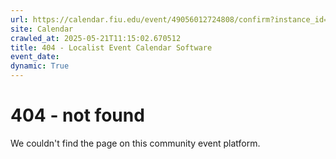 ```yaml
---
url: https://calendar.fiu.edu/event/49056012724808/confirm?instance_id=49056012772966&return=https%3A%2F%2Fcalendar.fiu.edu%2Fcalendar%3Fevent_types%255B%255D%3D121723
site: Calendar
crawled_at: 2025-05-21T11:15:02.670512
title: 404 - Localist Event Calendar Software
event_date: 
dynamic: True
---
```


# 404 - not found
We couldn't find the page on this community event platform.
